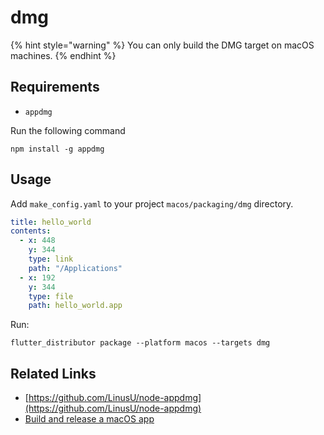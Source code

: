 # dmg

{% hint style="warning" %}
You can only build the DMG target on macOS machines.
{% endhint %}

## Requirements

* `appdmg`

Run the following command

```
npm install -g appdmg
```

## Usage

Add `make_config.yaml` to your project `macos/packaging/dmg` directory.

```yaml
title: hello_world
contents:
  - x: 448
    y: 344
    type: link
    path: "/Applications"
  - x: 192
    y: 344
    type: file
    path: hello_world.app
```

Run:

```
flutter_distributor package --platform macos --targets dmg
```

## Related Links

* [https://github.com/LinusU/node-appdmg](https://github.com/LinusU/node-appdmg)
* [Build and release a macOS app](https://docs.flutter.dev/deployment/macos)
